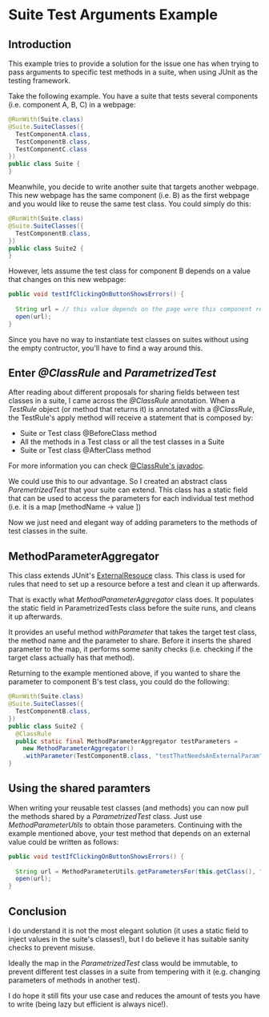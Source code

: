 # Suite Test Arguments Example

## Introduction

This example tries to provide a solution for the issue one has when trying to pass arguments to specific test methods in a suite, when using JUnit as the testing framework.

Take the following example. You have a suite that tests several components (i.e. component A, B, C) in a webpage:

```java
@RunWith(Suite.class)
@Suite.SuiteClasses({
  TestComponentA.class,
  TestComponentB.class,
  TestComponentC.class
})
public class Suite {
}
```

Meanwhile, you decide to write another suite that targets another webpage. This new webpage has the same component (i.e. B) as the first webpage and you would like to reuse the same test class. You could simply do this:

```java
@RunWith(Suite.class)
@Suite.SuiteClasses({
  TestComponentB.class,
})
public class Suite2 {
}
```

However, lets assume the test class for component B depends on a value that changes on this new webpage:

```java
public void testIfClickingOnButtonShowsErrors() {
  
  String url = // this value depends on the page were this component resides
  open(url);
}
```

Since you have no way to instantiate test classes on suites without using the empty contructor, you'll have to find a way around this.

## Enter _@ClassRule_ and _ParametrizedTest_

After reading about different proposals for sharing fields between test classes in a suite, I came across the _@ClassRule_ annotation. When a _TestRule_ object (or method that returns it) is annotated with a _@ClassRule_, the TestRule's apply method will receive a statement that is composed by:

* Suite or Test class @BeforeClass method
* All the methods in a Test class or all the test classes in a Suite
* Suite or Test class @AfterClass method

For more information you can check [@ClassRule's javadoc](http://junit.org/javadoc/4.9/org/junit/ClassRule.html).

We could use this to our advantage. So I created an abstract class _ParemetrizedTest_ that your suite can extend. This class has a static field that can be used to access the parameters for each individual test method (i.e. it is a map \[methodName -> value \])

Now we just need and elegant way of adding parameters to the methods of test classes in the suite.

## MethodParameterAggregator

This class extends JUnit's [ExternalResouce](https://github.com/junit-team/junit/wiki/Rules#externalresource-rules) class. This class is used for rules that need to set up a resource before a test and clean it up afterwards.

That is exactly what _MethodParameterAggregator_ class does. It populates the static field in ParametrizedTests class before the suite runs, and cleans it up afterwards.

It provides an useful method _withParameter_ that takes the target test class, the method name and the parameter to share. Before it inserts the shared parameter to the map, it performs some sanity checks (i.e. checking if the target class actually has that method).

Returning to the example mentioned above, if you wanted to share the parameter to component B's test class, you could do the following:

```java
@RunWith(Suite.class)
@Suite.SuiteClasses({
  TestComponentB.class,
})
public class Suite2 {
  @ClassRule
  public static final MethodParameterAggregator testParameters = 
    new MethodParameterAggregator()
    .withParameter(TestComponentB.class, "testThatNeedsAnExternalParam", "theValue");
}
```


## Using the shared paramters

When writing your reusable test classes (and methods) you can now pull the methods shared by a _ParametrizedTest_ class. Just use _MethodParameterUtils_ to obtain those parameters.
Continuing with the example mentioned above, your test method that depends on an external value could be written as follows:

```java
public void testIfClickingOnButtonShowsErrors() {
  
  String url = MethodParameterUtils.getParametersFor(this.getClass(), "testIfClickingOnButtonShowsErrors"); // this value now depends on what you've injected on the parent test/suite
  open(url);
}
```

## Conclusion

I do understand it is not the most elegant solution (it uses a static field to inject values in the suite's classes!), but I do believe it has suitable sanity checks to prevent misuse.

Ideally the map in the _ParametrizedTest_ class would be immutable, to prevent different test classes in a suite from tempering with it (e.g. changing parameters of methods in another test).

I do hope it still fits your use case and reduces the amount of tests you have to write (being lazy but efficient is always nice!).
